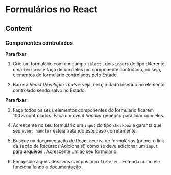 # Formulários no React

## Content

### Componentes controlados

**Para fixar**  

1. Crie um formulário com um campo `select` , dois `inputs` de tipo diferente, uma `textarea` e faça de um deles um componente controlado, ou seja, elementos do formulário controlados pelo Estado  

2. Baixe a *React Developer Tools* e veja, nela, o dado inserido no elemento controlado sendo salvo no Estado.  

**Para fixar**

3. Faça todos os seus elementos componentes do formulário ficarem 100% controlados. Faça um *event handler* genérico para lidar com eles.

4. Acrescente no seu formulário um `input` do tipo `checkbox` e garanta que seu `event handler` esteja tratando este caso corretamente.

5. Busque na documentação de React acerca de formulários (primeiro link da seção de Recursos Adicionais!) como se deve adicionar um `input` para **arquivos** . Acrescente um ao seu formulário.

6. Encapsule alguns dos seus campos num `fieldset` . Entenda como ele funciona lendo a [documentação](https://developer.mozilla.org/pt-BR/docs/Web/HTML/Element/fieldset) .